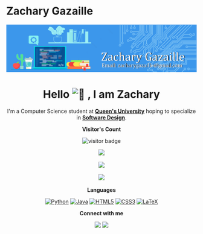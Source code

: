 # Zachary Gazaille

<p align="center">
  <img src="Zachary Gazaille Banner.png" >
</p>

<h1 align="center">Hello <picture>
  <source srcset="https://fonts.gstatic.com/s/e/notoemoji/latest/1f44b/512.webp" type="image/webp">
  <img src="https://fonts.gstatic.com/s/e/notoemoji/latest/1f44b/512.gif" alt="👋" width="32" height="32">
</picture>, I am Zachary </h1>

<p align="center" width="150px"> I'm a Computer Science student at <a href="https://www.queensu.ca/"><b>Queen's University</b></a> hoping to specialize in <b><a href="https://www.cs.queensu.ca/undergraduate/programs/specializations/software-design.php">Software Design</a></b>.<br>
</p>

<p align="center"><b>Visitor's Count</b></p>
<p align="center"><img src="https://profile-counter.glitch.me/%7Bzacharygazaille%7D/count.svg" alt="visitor badge"/></p>
<p align="center"><img src="https://github-readme-stats.vercel.app/api/top-langs/?username=zacharygazaille&layout=compact&hide=TSQL&theme=chartreuse-dark"></p>
<p align="center" ><img src="https://github-readme-stats.vercel.app/api?username=zacharygazaille&count_private=true&show_icons=true&&theme=chartreuse-dark&include_all_commits=true" width="400"></p>
<p align="center" ><img src="https://github-readme-streak-stats.herokuapp.com?user=zacharygazaille&theme=chartreuse-dark"></p>

<p align="center"><b>Languages</b></p>
<div align="center"> 
  
<a href="">![Python](https://img.shields.io/badge/python-3670A0?style=for-the-badge&logo=python&logoColor=ffdd54)</a>
<a href="">![Java](https://img.shields.io/badge/Java-ED8B00?style=for-the-badge&logo=java&logoColor=white)</a>
<a href="">![HTML5](https://img.shields.io/badge/html5-%23E34F26.svg?style=for-the-badge&logo=html5&logoColor=white)</a>
<a href="">![CSS3](https://img.shields.io/badge/css3-%231572B6.svg?style=for-the-badge&logo=css3&logoColor=white)</a>
<a href="">![LaTeX](https://img.shields.io/badge/latex-%23008080.svg?style=for-the-badge&logo=latex&logoColor=white)</a>

</div>

<p align="center"><b>Connect with me</b></p>

<p align="center">
<a href="https://www.linkedin.com/in/zacharygazaille"><img src="https://img.shields.io/badge/-Zachary%20-0077B5?style=for-the-badge&logo=Linkedin&logoColor=white"/></a>
<a href="mailto:zacharygazaille@gmail.com"><img src="https://img.shields.io/badge/-zacharygazaille@gmail.com-D14836?style=for-the-badge&logo=Gmail&logoColor=white"/></a>
</p>
